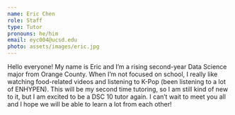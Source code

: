 ```yaml
---
name: Eric Chen
role: Staff
type: Tutor
pronouns: he/him
email: eyc004@ucsd.edu
photo: assets/images/eric.jpg
---
```


Hello everyone! My name is Eric and I’m a rising second-year Data Science major
from Orange County. When I’m not focused on school, I really like watching
food-related videos and listening to K-Pop (been listening to a lot of
ENHYPEN). This will be my second time tutoring, so I am still kind of new to
it, but I am excited to be a DSC 10 tutor again. I can’t wait to meet you all
and I hope we will be able to learn a lot from each other!
